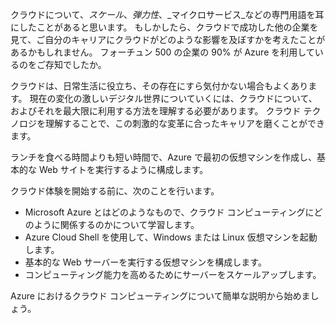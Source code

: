 クラウドについて、_スケール_、_弾力性_、_マイクロサービス_などの専門用語を耳にしたことがあると思います。 もしかしたら、クラウドで成功した他の企業を見て、ご自分のキャリアにクラウドがどのような影響を及ぼすかを考えたことがあるかもしれません。 フォーチュン 500 の企業の 90% が Azure を利用しているのをご存知でしたか。

クラウドは、日常生活に役立ち、その存在にすら気付かない場合もよくあります。 現在の変化の激しいデジタル世界についていくには、クラウドについて、およびそれを最大限に利用する方法を理解する必要があります。 クラウド テクノロジを理解することで、この刺激的な変革に合ったキャリアを磨くことができます。

ランチを食べる時間よりも短い時間で、Azure で最初の仮想マシンを作成し、基本的な Web サイトを実行するように構成します。

クラウド体験を開始する前に、次のことを行います。

* Microsoft Azure とはどのようなもので、クラウド コンピューティングにどのように関係するのかについて学習します。
* Azure Cloud Shell を使用して、Windows または Linux 仮想マシンを起動します。
* 基本的な Web サーバーを実行する仮想マシンを構成します。
* コンピューティング能力を高めるためにサーバーをスケールアップします。

Azure におけるクラウド コンピューティングについて簡単な説明から始めましょう。